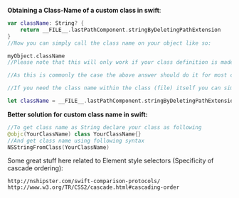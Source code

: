 **Obtaining a Class-Name of a custom class in swift**:<!--more--> 
```swift
var className: String? {
    return __FILE__.lastPathComponent.stringByDeletingPathExtension
}
//Now you can simply call the class name on your object like so:

myObject.className
//Please note that this will only work if your class definition is made within a file that is named exactly like the class you want the name of.

//As this is commonly the case the above answer should do it for most cases. But in some special cases you might need to figure out a different solution.

//If you need the class name within the class (file) itself you can simply use this line:

let className = __FILE__.lastPathComponent.stringByDeletingPathExtension
```

**Better solution for custom class name in swift:**
```swift
//To get class name as String declare your class as following
@objc(YourClassName) class YourClassName{}
//And get class name using following syntax
NSStringFromClass(YourClassName)
```

Some great stuff here related to Element style selectors (Specificity of  cascade ordering):
```
http://nshipster.com/swift-comparison-protocols/
http://www.w3.org/TR/CSS2/cascade.html#cascading-order
```
